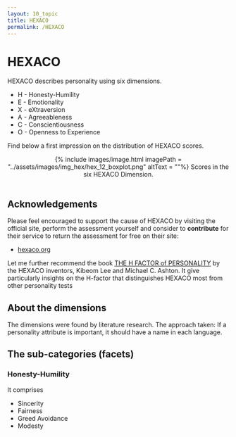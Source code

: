 ```yaml
---
layout: 10_topic
title: HEXACO
permalink: /HEXACO
---
```


# HEXACO

HEXACO describes personality using six dimensions.

- H - Honesty-Humility
- E - Emotionality
- X - eXtraversion
- A - Agreeableness
- C - Conscientiousness
- O - Openness to Experience

Find below a first impression on the distribution of HEXACO scores.

<center>
{% include images/image.html imagePath = "../assets/images/img_hex/hex_12_boxplot.png" altText =  ""%}
Scores in the six HEXACO Dimension.
</center><br>

## Acknowledgements

Please feel encouraged to support the cause of HEXACO by visiting the official site, perform the assessment yourself and consider to **contribute** for their service to return the assessment for free on their site:

- [hexaco.org](http://hexaco.org/)

Let me further recommend the book [THE H FACTOR of PERSONALITY](https://www.amazon.com/-/de/dp/1554588340/ref=sr_1_1?__mk_de_DE=%C3%85M%C3%85%C5%BD%C3%95%C3%91&dchild=1&keywords=the+h+factor&qid=1616861450&sr=8-1) by the HEXACO inventors,  Kibeom Lee and Michael C. Ashton. It give particularly insights on the H-factor that distinguishes HEXACO most from other personality tests 

## About the dimensions

The dimensions were found by literature research. The approach taken: If a personality attribute is important, it should have a name in each language.


## The sub-categories (facets) 
### Honesty-Humility

It comprises 

- Sincerity
- Fairness
- Greed Avoidance
- Modesty





















